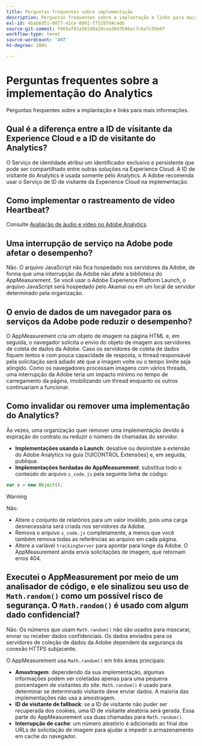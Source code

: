 ```yaml
---
title: Perguntas frequentes sobre implementação
description: Perguntas frequentes sobre a implantação e links para mais informações.
exl-id: 4bab6d51-0077-42ce-8091-f75207d4c4db
source-git-commit: f669af03a502d8a24cea3047b96ec7cba7c59e6f
workflow-type: tm+mt
source-wordcount: '497'
ht-degree: 100%

---
```


# Perguntas frequentes sobre a implementação do Analytics

Perguntas frequentes sobre a implantação e links para mais informações.

## Qual é a diferença entre a ID de visitante da Experience Cloud e a ID de visitante do Analytics?

O Serviço de identidade atribui um identificador exclusivo e persistente que pode ser compartilhado entre outras soluções na Experience Cloud. A ID de visitante do Analytics é usada somente pelo Analytics. A Adobe recomenda usar o Serviço de ID de visitante da Experience Cloud na implementação.

## Como implementar o rastreamento de vídeo Heartbeat?

Consulte [Avaliação de áudio e vídeo no Adobe Analytics](https://docs.adobe.com/content/help/pt-BR/experience-cloud/user-guides/home.translate.html).

## Uma interrupção de serviço na Adobe pode afetar o desempenho?

Não. O arquivo JavaScript não fica hospedado nos servidores da Adobe, de forma que uma interrupção da Adobe não afete a biblioteca do AppMeasurement. Se você usar o Adobe Experience Platform Launch, o arquivo JavaScript será hospedado pelo Akamai ou em um local de servidor determinado pela organização.

## O envio de dados de um navegador para os serviços da Adobe pode reduzir o desempenho?

O AppMeasurement cria um objeto de imagem na página HTML e, em seguida, o navegador solicita o envio do objeto de imagem aos servidores de coleta de dados da Adobe. Caso os servidores de coleta de dados fiquem lentos e com pouca capacidade de resposta, o thread responsável pela solicitação será adiado até que a imagem volte ou o tempo limite seja atingido. Como os navegadores processam imagens com vários threads, uma interrupção da Adobe teria um impacto mínimo no tempo de carregamento da página, imobilizando um thread enquanto os outros continuariam a funcionar.

## Como invalidar ou remover uma implementação do Analytics?

Às vezes, uma organização quer remover uma implementação devido à expiração do contrato ou reduzir o número de chamadas do servidor.

* **Implementações usando o Launch**: desative ou desinstale a extensão do Adobe Analytics na guia [!UICONTROL Extensões] e, em seguida, publique.
* **Implementações herdadas do AppMeasurement**: substitua todo o conteúdo do arquivo `s_code.js` pela seguinte linha de código:

```js
var s = new Object();
```

>[!WARNING]
>
>Não:
>
>* Altere o conjunto de relatórios para um valor inválido, pois uma carga desnecessária será criada nos servidores da Adobe.
>* Remova o arquivo `s_code.js` completamente, a menos que você também remova todas as referências ao arquivo em cada página.
>* Altere a variável `trackingServer` para apontar para longe da Adobe. O AppMeasurement ainda envia solicitações de imagem, que retornam erros 404.


## Executei o AppMeasurement por meio de um analisador de código, e ele sinalizou seu uso de `Math.random()` como um possível risco de segurança. O `Math.random()` é usado com algum dado confidencial?

Não. Os números que usam `Math.random()` não são usados para mascarar, enviar ou receber dados confidenciais. Os dados enviados para os servidores de coleção de dados da Adobe dependem da segurança da conexão HTTPS subjacente. <!-- AN-173590 -->

O AppMeasurement usa `Math.random()` em três áreas principais:

* **Amostragem**: dependendo da sua implementação, algumas informações podem ser coletadas apenas para uma pequena porcentagem de visitantes do site. `Math.random()` é usado para determinar se determinado visitante deve enviar dados. A maioria das implementações não usa a amostragem.
* **ID de visitante de fallback**: se a ID de visitante não puder ser recuperada dos cookies, uma ID de visitante aleatória será gerada. Essa parte do AppMeasurement usa duas chamadas para `Math.random()`.
* **Interrupção de cache**: um número aleatório é adicionado ao final dos URLs de solicitação de imagem para ajudar a impedir o armazenamento em cache do navegador.
